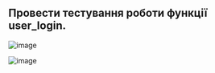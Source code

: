 ## Провести тестування роботи функції user_login.

![image](https://user-images.githubusercontent.com/55044802/209195902-dd986a94-f1f0-4df7-b675-7937123bc479.png)


![image](https://user-images.githubusercontent.com/55044802/209195961-d795e1ad-6b7f-45c4-823e-a7dbf61c31cf.png)

